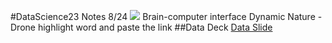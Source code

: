 #DataScience23
Notes 8/24
<img src="https://www.ntu.edu.sg/images/default-source/hub-programmes/scse/msc_datasc2_web775x465.jpg?sfvrsn=4dba8fec_5">
Brain-computer interface
Dynamic Nature - Drone 
highlight word and paste the link 
##Data Deck
[Data Slide](https://docs.google.com/presentation/d/1UeurUHG-TA8TjQJjdNc7WFDmJ3eR3rcyeKUQ795ChC8/edit?usp=sharing)
